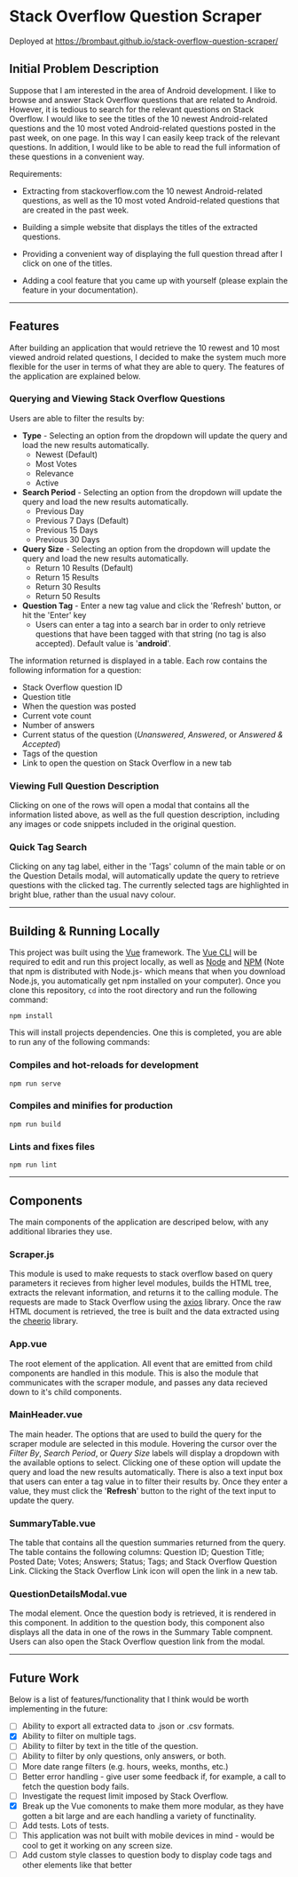 # Stack Overflow Question Scraper
Deployed at https://brombaut.github.io/stack-overflow-question-scraper/

## Initial Problem Description
Suppose that I am interested in the area of Android development. I like to browse and answer Stack Overflow questions that are related to Android. However, it is tedious to search for the relevant questions on Stack Overflow. I would like to see the titles of the 10 newest Android-related questions and the 10 most voted Android-related questions posted in the past week, on one page. In this way I can easily keep track of the relevant questions. In addition, I would like to be able to read the full information of these questions in a convenient way.  

Requirements:
- Extracting from stackoverflow.com the 10 newest Android-related questions, as well as the 10 most voted Android-related questions that are created in the past week.

- Building a simple website that displays the titles of the extracted questions.

- Providing a convenient way of displaying the full question thread after I click on one of the titles.

- Adding a cool feature that you came up with yourself (please explain the feature in your documentation).

---

## Features
After building an application that would retrieve the 10 rewest and 10 most viewed android related questions, I decided to make the system much more flexible for the user in terms of what they are able to query. The features of the application are explained below.

### Querying and Viewing Stack Overflow Questions
Users are able to filter the results by:
- **Type** - Selecting an option from the dropdown will update the query and load the new results automatically.
    - Newest (Default)
    - Most Votes
    - Relevance
    - Active
- **Search Period** - Selecting an option from the dropdown will update the query and load the new results automatically.
    - Previous Day
    - Previous 7 Days (Default)
    - Previous 15 Days
    - Previous 30 Days
- **Query Size** - Selecting an option from the dropdown will update the query and load the new results automatically.
    - Return 10 Results (Default)
    - Return 15 Results
    - Return 30 Results
    - Return 50 Results
- **Question Tag** - Enter a new tag value and click the 'Refresh' button, or hit the 'Enter' key
    - Users can enter a tag into a search bar in order to only retrieve questions that have been tagged with that string (no tag is also accepted). Default value is '**android**'.

The information returned is displayed in a table. Each row contains the following information for a question:
- Stack Overflow question ID
- Question title
- When the question was posted
- Current vote count
- Number of answers
- Current status of the question (*Unanswered*, *Answered*, or *Answered & Accepted*)
- Tags of the question
- Link to open the question on Stack Overflow in a new tab

### Viewing Full Question Description
Clicking on one of the rows will open a modal that contains all the information listed above, as well as the full question description, including any images or code snippets included in the original question.

### Quick Tag Search
Clicking on any tag label, either in the 'Tags' column of the main table or on the Question Details modal, will automatically update the query to retrieve questions with the clicked tag. The currently selected tags are highlighted in bright blue, rather than the usual navy colour.

---

## Building & Running Locally
This project was built using the [Vue](https://vuejs.org/) framework. The [Vue CLI](https://cli.vuejs.org/) will be required to edit and run this project locally, as well as [Node](https://nodejs.org/en/) and [NPM](https://www.npmjs.com/get-npm) (Note that npm is distributed with Node.js- which means that when you download Node.js, you automatically get npm installed on your computer). Once you clone this repository, `cd` into the root directory and run the following command:
```
npm install
```
This will install projects dependencies. One this is completed, you are able to run any of the following commands:

### Compiles and hot-reloads for development
```
npm run serve
```

### Compiles and minifies for production
```
npm run build
```

### Lints and fixes files
```
npm run lint
```
---

## Components
The main components of the application are descriped below, with any additional libraries they use.

### Scraper.js
This module is used to make requests to stack overflow based on query parameters it recieves from higher level modules, builds the HTML tree, extracts the relevant information, and returns it to the calling module. The requests are made to Stack Overflow using the [axios](https://github.com/axios/axios) library. Once the raw HTML document is retrieved, the tree is built and the data extracted using the [cheerio](https://cheerio.js.org/) library.

### App.vue
The root element of the application. All event that are emitted from child components are handled in this module. This is also the module that communicates with the scraper module, and passes any data recieved down to it's child components.

### MainHeader.vue
The main header. The options that are used to build the query for the scraper module are selected in this module. Hovering the cursor over the *Filter By*, *Search Period*, or *Query Size* labels will display a dropdown with the available options to select. Clicking one of these option will update the query and load the new results automatically. There is also a text input box that users can enter a tag value in to filter their results by. Once they enter a value, they must click the '**Refresh**' button to the right of the text input to update the query.

### SummaryTable.vue
The table that contains all the question summaries returned from the query. The table contains the following columns: Question ID; Question Title; Posted Date; Votes; Answers; Status; Tags; and Stack Overflow Question Link. Clicking the Stack Overflow Link icon will open the link in a new tab.

### QuestionDetailsModal.vue
The modal element. Once the question body is retrieved, it is rendered in this component. In addition to the question body, this component also displays all the data in one of the rows in the Summary Table compnent. Users can also open the Stack Overflow question link from the modal.

---

## Future Work
Below is a list of features/functionality that I think would be worth implementing in the future:
- [ ] Ability to export all extracted data to .json or .csv formats.
- [x] Ability to filter on multiple tags.
- [ ] Ability to filter by text in the title of the question.
- [ ] Ability to filter by only questions, only answers, or both.
- [ ] More date range filters (e.g. hours, weeks, months, etc.)
- [ ] Better error handling - give user some feedback if, for example, a call to fetch the question body fails.
- [ ] Investigate the request limit imposed by Stack Overflow.
- [x] Break up the Vue comonents to make them more modular, as they have gotten a bit large and are each handling a variety of functinality.
- [ ] Add tests. Lots of tests.
- [ ] This application was not built with mobile devices in mind - would be cool to get it working on any screen size.
- [ ] Add custom style classes to question body to display code tags and other elements like that better
